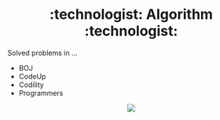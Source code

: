 <div align=center> <h1> :technologist: Algorithm :technologist: </h1> </div>

Solved problems in ...

+ BOJ
+ CodeUp
+ Codility
+ Programmers

<p align = "center">
    <a href = "https://solved.ac/zerohertz/">
        <img src = "http://mazassumnida.wtf/api/v2/generate_badge?boj=zerohertz"/>
    </a>
</p>
